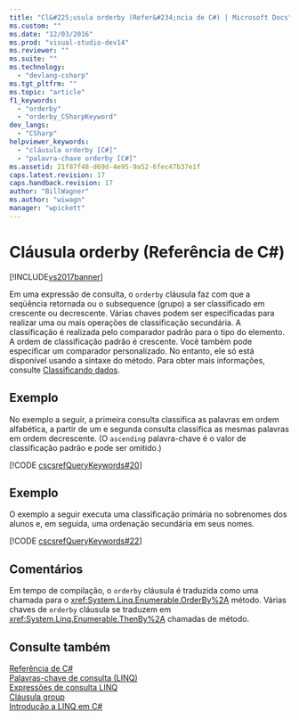 ```yaml
---
title: "Cl&#225;usula orderby (Refer&#234;ncia de C#) | Microsoft Docs"
ms.custom: ""
ms.date: "12/03/2016"
ms.prod: "visual-studio-dev14"
ms.reviewer: ""
ms.suite: ""
ms.technology: 
  - "devlang-csharp"
ms.tgt_pltfrm: ""
ms.topic: "article"
f1_keywords: 
  - "orderby"
  - "orderby_CSharpKeyword"
dev_langs: 
  - "CSharp"
helpviewer_keywords: 
  - "cláusula orderby [C#]"
  - "palavra-chave orderby [C#]"
ms.assetid: 21f87f48-d69d-4e95-9a52-6fec47b37e1f
caps.latest.revision: 17
caps.handback.revision: 17
author: "BillWagner"
ms.author: "wiwagn"
manager: "wpickett"
---
```

# Cl&#225;usula orderby (Refer&#234;ncia de C#)
[!INCLUDE[vs2017banner](../../../csharp/includes/vs2017banner.md)]

Em uma expressão de consulta, o `orderby` cláusula faz com que a seqüência retornada ou o subsequence \(grupo\) a ser classificado em crescente ou decrescente.  Várias chaves podem ser especificadas para realizar uma ou mais operações de classificação secundária.  A classificação é realizada pelo comparador padrão para o tipo do elemento.  A ordem de classificação padrão é crescente.  Você também pode especificar um comparador personalizado.  No entanto, ele só está disponível usando a sintaxe do método.  Para obter mais informações, consulte [Classificando dados](../../../visual-basic/programming-guide/concepts/linq/sorting-data.md).  
  
## Exemplo  
 No exemplo a seguir, a primeira consulta classifica as palavras em ordem alfabética, a partir de um e segunda consulta classifica as mesmas palavras em ordem decrescente.  \(O `ascending` palavra\-chave é o valor de classificação padrão e pode ser omitido.\)  
  
 [!CODE [cscsrefQueryKeywords#20](../CodeSnippet/VS_Snippets_VBCSharp/CsCsrefQueryKeywords#20)]  
  
## Exemplo  
 O exemplo a seguir executa uma classificação primária no sobrenomes dos alunos e, em seguida, uma ordenação secundária em seus nomes.  
  
 [!CODE [cscsrefQueryKeywords#22](../CodeSnippet/VS_Snippets_VBCSharp/CsCsrefQueryKeywords#22)]  
  
## Comentários  
 Em tempo de compilação, o `orderby` cláusula é traduzida como uma chamada para o <xref:System.Linq.Enumerable.OrderBy%2A> método.  Várias chaves de `orderby` cláusula se traduzem em <xref:System.Linq.Enumerable.ThenBy%2A> chamadas de método.  
  
## Consulte também  
 [Referência de C\#](../../../csharp/language-reference/index.md)   
 [Palavras\-chave de consulta \(LINQ\)](../../../csharp/language-reference/keywords/query-keywords.md)   
 [Expressões de consulta LINQ](../../../csharp/programming-guide/linq-query-expressions/index.md)   
 [Cláusula group](../../../csharp/language-reference/keywords/group-clause.md)   
 [Introdução a LINQ em C\#](../../../csharp/programming-guide/concepts/linq/getting-started-with-linq.md)
